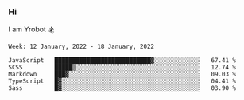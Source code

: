 ### Hi   
I am Yrobot :snowboarder:    

<!--START_SECTION:waka-->
```text
Week: 12 January, 2022 - 18 January, 2022

JavaScript   ███████████████████████████▓░░░░░░░░░░░░░   67.41 % 
SCSS         █████▒░░░░░░░░░░░░░░░░░░░░░░░░░░░░░░░░░░░   12.74 % 
Markdown     ███▓░░░░░░░░░░░░░░░░░░░░░░░░░░░░░░░░░░░░░   09.03 % 
TypeScript   █▓░░░░░░░░░░░░░░░░░░░░░░░░░░░░░░░░░░░░░░░   04.41 % 
Sass         █▓░░░░░░░░░░░░░░░░░░░░░░░░░░░░░░░░░░░░░░░   03.90 % 
```
<!--END_SECTION:waka-->
